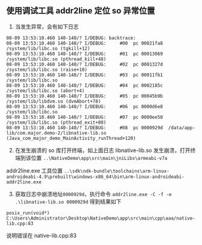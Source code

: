 ## 使用调试工具 addr2line 定位 so 异常位置
1. 当发生异常，会有如下日志 
``` 
08-09 13:53:10.460 140-140/? I/DEBUG: backtrace:
08-09 13:53:10.460 140-140/? I/DEBUG:     #00  pc 00021fa8  /system/lib/libc.so (tgkill+12)
08-09 13:53:10.460 140-140/? I/DEBUG:     #01  pc 00013069  /system/lib/libc.so (pthread_kill+48)
08-09 13:53:10.460 140-140/? I/DEBUG:     #02  pc 0001327d  /system/lib/libc.so (raise+10)
08-09 13:53:10.460 140-140/? I/DEBUG:     #03  pc 00011fb1  /system/lib/libc.so
08-09 13:53:10.460 140-140/? I/DEBUG:     #04  pc 0002185c  /system/lib/libc.so (abort+4)
08-09 13:53:10.460 140-140/? I/DEBUG:     #05  pc 00045b9b  /system/lib/libdvm.so (dvmAbort+78)
08-09 13:53:10.460 140-140/? I/DEBUG:     #06  pc 0000d6e8  /system/lib/libc.so
08-09 13:53:10.460 140-140/? I/DEBUG:     #07  pc 0000ee50  /system/lib/libc.so (pthread_exit+80)
08-09 13:53:10.460 140-140/? I/DEBUG:     #08  pc 0000929d  /data/app-lib/com.major.demo-2/libnative-lib.so (Java_com_major_demo_MainActivity_runThread+120)
```
2. 在发生崩溃的 so 库打开终端，如上面日志 libnative-lib.so
   发生崩溃，打开终端到该位置
   `..\NativeDemo\app\src\main\jniLibs\armeabi-v7a`

addr2line.exe 工具位置
`..\sdk\ndk-bundle\toolchains\arm-linux-androideabi-4.9\prebuilt\windows-x86_64\bin\arm-linux-androideabi-addr2line.exe`

3. 获取日志中崩溃地址`0000929d`，执行命令 `addr2line.exe -C -f -e 
   .\libnative-lib.so 0000929d` 得到结果如下
```
posix_run(void*)
C:\Users\Administrator\Desktop\NativeDemo\app\src\main\cpp\aaa/native-lib.cpp:83
```
说明错误在 native-lib.cpp:83



